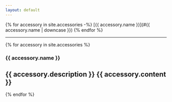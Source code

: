 ```yaml
---
layout: default
---
```

{% for accessory in site.accessories -%}
[{{ accessory.name }}](#{{ accessory.name | downcase }})
{% endfor %}

----

{% for accessory in site.accessories %}
### {{ accessory.name }}
  {{ accessory.description }}
  {{ accessory.content }}
----
{% endfor %}
